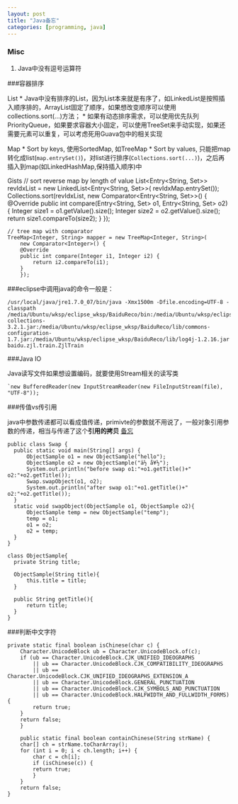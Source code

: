 ```yaml
---
layout: post
title: "Java备忘"
categories: [programming, java]
---
```

### Misc
1. Java中没有逗号运算符
   
###容器排序

List
    * Java中没有排序的List，因为List本来就是有序了，如LinkedList是按照插入顺序排的，ArrayList固定了顺序，如果想改变顺序可以使用collections.sort(...)方法；
    * 如果有动态排序需求，可以使用优先队列PriorityQueue，如果要求容器大小固定，可以使用TreeSet来手动实现，如果还需要元素可以重复，可以考虑死用Guava包中的相关实现

Map
    * Sort by keys, 使用SortedMap, 如TreeMap
    * Sort by values, 只能把map转化成list(`map.entrySet()`)，对list进行排序(`Collections.sort(...)`)，之后再插入到map(如LinkedHashMap,保持插入顺序)中

Gists
    // sort reverse map by length of value
    List<Entry<String, Set<String>>> revIdxList = new LinkedList<Entry<String, Set<String>>>(
            revIdxMap.entrySet());
    Collections.sort(revIdxList,
            new Comparator<Entry<String, Set<String>>>() {
                @Override
                public int compare(Entry<String, Set<String>> o1,
                        Entry<String, Set<String>> o2) {
                    Integer size1 = o1.getValue().size();
                    Integer size2 = o2.getValue().size();
                    return size1.compareTo(size2);
                }
            });
    
    // tree map with comparator
    TreeMap<Integer, String> mapper = new TreeMap<Integer, String>(
	    new Comparator<Integer>() {
		@Override
		public int compare(Integer i1, Integer i2) {
		    return i2.compareTo(i1);
		}
	    });

###eclipse中调用java的命令一般是：

    /usr/local/java/jre1.7.0_07/bin/java -Xmx1500m -Dfile.encoding=UTF-8 -classpath /media/Ubuntu/wksp/eclipse_wksp/BaiduReco/bin:/media/Ubuntu/wksp/eclipse_wksp/BaiduReco/lib/commons-collections-3.2.1.jar:/media/Ubuntu/wksp/eclipse_wksp/BaiduReco/lib/commons-configuration-1.7.jar:/media/Ubuntu/wksp/eclipse_wksp/BaiduReco/lib/log4j-1.2.16.jar baidu.zjl.train.ZjlTrain

###Java IO

Java读写文件如果想设置编码，就要使用Stream相关的读写类

    `new BufferedReader(new InputStreamReader(new FileInputStream(file), "UTF-8"));

###传值vs传引用

java中参数传递都可以看成值传递，primivte的参数就不用说了，一般对象引用参数的传递，相当与传递了这个**引用的拷贝** [备忘](http://tjuking.iteye.com/blog/1405532)

    public class Swap {  
      public static void main(String[] args) {  
          ObjectSample o1 = new ObjectSample("hello");  
          ObjectSample o2 = new ObjectSample("ä½ å¥½");  
          System.out.println("before swap o1:"+o1.getTitle()+" o2:"+o2.getTitle());  
          Swap.swapObject(o1, o2);  
          System.out.println("after swap o1:"+o1.getTitle()+" o2:"+o2.getTitle());  
      }  
      static void swapObject(ObjectSample o1, ObjectSample o2){  
          ObjectSample temp = new ObjectSample("temp");  
          temp = o1;  
          o1 = o2;  
          o2 = temp;  
      }  
    }  

    class ObjectSample{  
      private String title;  
        
      ObjectSample(String title){  
          this.title = title;  
      }  
        
      public String getTitle(){  
          return title;  
      }  
    } 

###判断中文字符

    private static final boolean isChinese(char c) {
        Character.UnicodeBlock ub = Character.UnicodeBlock.of(c);
        if (ub == Character.UnicodeBlock.CJK_UNIFIED_IDEOGRAPHS
            || ub == Character.UnicodeBlock.CJK_COMPATIBILITY_IDEOGRAPHS
            || ub == Character.UnicodeBlock.CJK_UNIFIED_IDEOGRAPHS_EXTENSION_A
            || ub == Character.UnicodeBlock.GENERAL_PUNCTUATION
            || ub == Character.UnicodeBlock.CJK_SYMBOLS_AND_PUNCTUATION
            || ub == Character.UnicodeBlock.HALFWIDTH_AND_FULLWIDTH_FORMS) {
            return true;
        }
        return false;
        }

        public static final boolean containChinese(String strName) {
        char[] ch = strName.toCharArray();
        for (int i = 0; i < ch.length; i++) {
            char c = ch[i];
            if (isChinese(c)) {
            return true;
            }
        }
        return false;
    }
 


